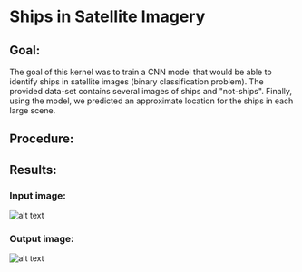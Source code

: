 # Ships in Satellite Imagery

## Goal:
The goal of this kernel was to train a CNN model that would be able to identify ships in satellite images (binary classification problem). 
The provided data-set contains several images of ships and "not-ships".
Finally, using the model, we predicted an approximate location for the ships in each large scene.

## Procedure:

## Results:

### Input image:

![alt text](Data/lb_4.png)

### Output image:

![alt text](Outputs/lb_4.png)

